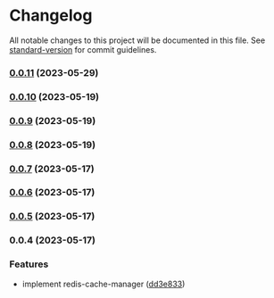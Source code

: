# Changelog

All notable changes to this project will be documented in this file. See [standard-version](https://github.com/conventional-changelog/standard-version) for commit guidelines.

### [0.0.11](https://github.com/i1kazantsev/redis-cache-client/compare/v0.0.10...v0.0.11) (2023-05-29)

### [0.0.10](https://github.com/i1kazantsev/redis-cache-client/compare/v0.0.9...v0.0.10) (2023-05-19)

### [0.0.9](https://github.com/i1kazantsev/redis-cache-client/compare/v0.0.8...v0.0.9) (2023-05-19)

### [0.0.8](https://github.com/i1kazantsev/redis-cache-client/compare/v0.0.7...v0.0.8) (2023-05-19)

### [0.0.7](https://github.com/i1kazantsev/redis-cache-client/compare/v0.0.6...v0.0.7) (2023-05-17)

### [0.0.6](https://github.com/i1kazantsev/redis-cache-client/compare/v0.0.5...v0.0.6) (2023-05-17)

### [0.0.5](https://github.com/i1kazantsev/redis-cache-client/compare/v0.0.4...v0.0.5) (2023-05-17)

### 0.0.4 (2023-05-17)


### Features

* implement redis-cache-manager ([dd3e833](https://github.com/i1kazantsev/redis-cache-client/commit/dd3e833f0a019cdebe61d2b761107e1dd25338a4))
